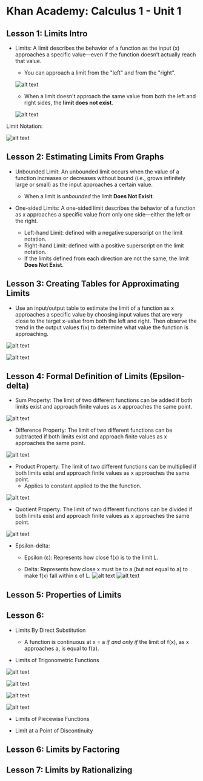 # Khan Academy: Calculus 1 - Unit 1

## Lesson 1: Limits Intro 

- Limits: A limit describes the behavior of a function as the input (x) approaches a specific value—even if the function doesn’t actually reach that value. 
    - You can approach a limit from the "left" and from the "right".
    
    ![alt text](image-1.png)

    - When a limit doesn't approach the same value from both the left and right sides, the **limit does not exist**.

    ![alt text](image-2.png)

Limit Notation:

![alt text](image.png)

## Lesson 2: Estimating Limits From Graphs 

- Unbounded Limit: An unbounded limit occurs when the value of a function increases or decreases without bound (i.e., grows infinitely large or small) as the input approaches a certain value.
    - When a limit is *unbounded* the limit **Does Not Exisit**.

- One-sided Limits: A one-sided limit describes the behavior of a function as x approaches a specific value from only one side—either the left or the right.
    - Left-hand Limit: defined with a negative superscript on the limit notation. 
    - Right-hand Limit: defined with a positive superscript on the limit notation.
    - If the limits defined from each direction are not the same, the limit **Does Not Exist**.

## Lesson 3: Creating Tables for Approximating Limits

- Use an input/output table to estimate the limit of a function as x approaches a specific value by choosing input values that are very close to the target x-value from both the left and right. Then observe the trend in the output values f(x) to determine what value the function is approaching.

![alt text](image-3.png)

![alt text](image-4.png)

## Lesson 4: Formal Definition of Limits (Epsilon-delta)



- Sum Property: The limit of two different functions can be added if both limits exist and approach finite values as x approaches the same point.

![alt text](image-5.png)

- Difference Property: The limit of two different functions can be subtracted if both limits exist and approach finite values as x approaches the same point.
    
![alt text](image-6.png)

- Product Property: The limit of two different functions can be multiplied if both limits exist and approach finite values as x approaches the same point.
    - Applies to constant applied to the the function.

![alt text](image-7.png)

- Quotient Property: The limit of two different functions can be divided if both limits exist and approach finite values as x approaches the same point.

![alt text](image-8.png)


- Epsilon-delta:

    - Epsilon (ε): Represents how close f(x) is to the limit L.

    - Delta: Represents how close x must be to a (but not equal to a) to make f(x) fall within ε of L.
![alt text](image-9.png)
![alt text](image-10.png)

## Lesson 5: Properties of Limits


## Lesson 6: 
- Limits By Direct Substitution
    - A function is continuous at x = a *if and only if* the limit of f(x), as x approaches a, is equal to f(a).

- Limits of Trigonometric Functions

![alt text](image-11.png)

![alt text](image-12.png)

![alt text](image-13.png)

![alt text](image-14.png)

- Limits of Piecewise Functions

- Limit at a Point of Discontinuity


## Lesson 6: Limits by Factoring

## Lesson 7: Limits by Rationalizing

